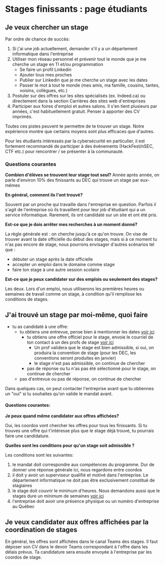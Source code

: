 # Stages finissants : page étudiants

## Je veux chercher un stage

Par ordre de chance de succès:
1. Si j'ai une job actuellement, demander s'il y a un département informatique dans l'entreprise
2. Utiliser mon réseau personnel et prévenir tout le monde que je me cherche un stage en TI et/ou programmation
   - Se faire un profil Linkedin
   - Ajouter tous mes proches
   - Publier sur Linkedin que je me cherche un stage avec les dates
   - Passer le mot à tout le monde (mes amis, ma famille, cousins, tantes, voisins, collègues, etc.)
4. Postuler sur des offres sur les sites spécialisés (ex. Indeed.ca) ou directement dans la section Carrières des sites web d'entreprises
5. Participer aux foires d'emploi et autres salons. Il s'en tient plusieurs par années, c'est habituellement gratuit. Penser à apporter des CV imprimés.

Toutes ces pistes peuvent te permettre de te trouver un stage. Notre expérience montre que certains moyens sont plus efficaces que d'autres.

Pour les étudiants intéressés par la cybersécurité en particulier, il est fortement recommandé de participer à des événements (HackFest/nSEC, CTF etc.) pour rencontrer / se présenter à la communauté.

### Questions courantes

**Combien d'élèves se trouvent leur stage tout seul?** 
Année après année, on parle d'environ 10% des finissants au DEC qui trouve un stage par eux-mêmes

**En général, comment ils l'ont trouvé?** 

Souvent par un proche qui travaille dans l'entreprise en question. Parfois il s'agit de l'entreprise où ils travaillent pour leur job d'étudiant qui a un service informatique. Rarement, ils ont candidaté sur un site et ont été pris.

**Est-ce que je dois arrêter mes recherches à un moment donné?** 

La règle générale est : on cherche jusqu'à ce qu'on trouve. On vise de trouver avant la date officielle du début des stages, mais si à ce moment tu n'as pas encore de stage, nous pourrons envisager d'autres scénarios tel que : 
- débuter un stage après la date officielle
- accepter un emploi dans le domaine comme stage
- faire ton stage à une autre session scolaire

**Est-ce que je peux candidater sur des emplois ou seulement des stages?**

Les deux. Lors d'un emploi, nous utiliserons les premières heures ou semaines de travail comme un stage, à condition qu'il remplisse les conditions de stages.

## J'ai trouvé un stage par moi-même, quoi faire

- tu as candidaté à une offre:
  - tu obtiens une entrevue, pense bien à mentionner les dates [voir ici](README.md)
    - tu obtiens une offre officiel pour le stage, envoie le courriel de ton contact à un des profs de stage [voir ici](README.md)
      - Un prof validera que le stage est bien admissible, si oui, on produira la convention de stage (pour les DEC, les conventions seront produites en janvier)
      - le stage n'est pas admissible, on continue de chercher
    - pas de réponse ou tu n'as pas été sélectionné pour le stage, on continue de chercher
  - pas d'entrevue ou pas de réponse, on continue de chercher

Dans quelques cas, on peut contacter l'entreprise avant que tu obtiennes un "oui" si tu souhaites qu'on valide le mandat avant.

#### Questions courantes:

**Je peux quand même candidater aux offres affichées?** 

Oui, les coordos vont chercher les offres pour tous les finissants. Si tu trouves une offre qui t'intéresse plus que le stage déjà trouvé, tu pourrais faire une candidature.

**Quelles sont les conditions pour qu'un stage soit admissible ?** 

Les conditions sont les suivantes:
  1. le mandat doit correspondre aux compétences du programme. Dur de donner une réponse générale ici, nous regardons entre coordos
  2. il doit y avoir un superviseur qualifié et motivé dans l'entreprise. Le département informatique ne doit pas être exclusivement constitué de stagiaires
  3. le stage doit couvrir le minimum d'heures. Nous demandons aussi que le stages dure un minimum de semaines [voir ici](README.md)
  4. l'entreprise doit avoir une présence physique ou un numéro d'entreprise au Québec

## Je veux candidater aux offres affichées par la coordination de stages
En général, les offres sont affichées dans le canal Teams des stages. Il faut déposer son CV dans le devoir Teams correspondant à l'offre dans les délais prévus. Ta candidature sera ensuite envoyée à l'entreprise par les coordos de stage.
